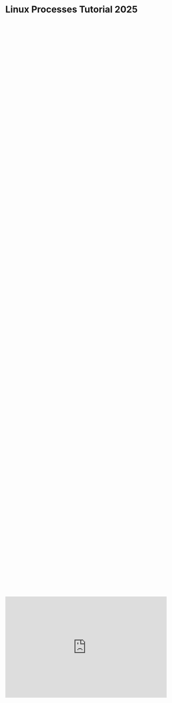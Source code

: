 # Linux Processes Tutorial 2025

<div style="display: flex; justify-content: center; align-items: center; height: 100%;">
    <iframe width="560" height="315" src="https://www.youtube.com/embed/0PWdJY-MgGQ?si=5GKgo4N2cuwiwYz7" frameborder="0" allow="accelerometer; autoplay; clipboard-write; encrypted-media; gyroscope; picture-in-picture" allowfullscreen></iframe>
</div>

## 1 ps (Processes)

The `ps` command shows a snapshot of currently running processes. It lists details like process ID (PID), user, CPU and memory usage, status, and command.

```
ps aux
```

- `a` shows processes for all users
- `u` adds detailed info (user, CPU%, MEM%)
- `x` shows processes without a controlling terminal

## 2. Controlling Terminal

A controlling terminal (TTY) is a terminal device associated with a process. Many processes run without a TTY, especially daemons or background jobs.

- **ps**: Shows information about running processes.
- **-e**: Lists _all_ Processes on the system (not just those belonging to the current user).
- **-o pid,tty,cmd**: Customizes the output columns to show:
- **pid**: Process ID — a unique number for each running process.
- **tty**: Terminal associated with the process (shows which terminal, if any, started the process).
- **cmd**: Command line that started the process.

```
ps -eo pid,tty,cmd
```

This shows each process with its PID, associated terminal (if any), and the command.

## 3. Process Details

Processes have attributes like PID, parent PID (PPID), status, CPU time, and command name. The `ps` command can display these with specific formatting:

- **ps**: Displays information about active processes.
- **-e**: Shows all processes on the system, not just those belonging to the current user or terminal.
- **-o**: Specifies the output format (which columns to display).

The list after `-o` defines which columns you’ll see:

- **pid**: Process ID — the unique number for each running process.
- **ppid**: Parent Process ID — shows which process started (is the parent of) this one.
- **stat**: Process status — displays the state of the process (e.g., running, sleeping, stopped) along with additional flags (like if it’s a foreground process).
- **cmd**: Command — shows the command used to start the process, including its arguments

```
ps -eo pid,ppid,stat,cmd
```

- `STAT` shows process state codes (e.g., S = sleeping, R = running).

## 4. Process Creation

Processes are created when a parent process forks a child. Common shells or applications spawn new processes. You can observe new processes appearing by running:

```
ps aux --sort=start_time | tail -10
```

This shows the 10 most recently started processes.

## 5. Process Termination

Processes can end normally or be terminated by signals. A terminated process is removed from the process table. You can kill a process by PID (next topic).

## 6. Signals

Signals are notifications sent to processes to trigger actions like stop, continue, or terminate. Common signals include:

- `SIGTERM` (signal 15) — polite termination request
- `SIGKILL` (signal 9) — forceful termination
- `SIGSTOP` (signal 19) — suspend process
- `SIGCONT` (signal 18) — resume process

Send a signal using `kill`:

```
kill -<SIGTERM number> <pid>
```

## 7. kill (Terminate)

Use `kill` to send signals to processes. The default signal is SIGTERM. To force kill:

```
kill -9 <pid>
```

You can also terminate processes by name:

```
pkill firefox
```

## 8. niceness

Niceness is a value affecting process priority; lower niceness means higher priority. You would want critical system infrastructure to have a lower value. You can start a process with a niceness (priority) value:

```
nice -n 10 command
```

Change an existing process’s niceness:

```
renice 5 <pid>
```

## 9. Process States

Processes are in states such as:

- Running (R)
- Sleeping (S)
- Stopped (T)
- **I**: Idle kernel thread (a kernel thread that is currently idle)
- Zombie (Z) — a terminated process waiting for parent cleanup

View states in `ps`:

```
ps -eo pid,state,cmd
```

## 10. /proc Filesystem

`/proc` is a virtual filesystem exposing detailed info about processes and system status. Each process has a directory `/proc/<pid>` with files describing it. View proc systems with:

```
ls /proc
```

Explore /proc for CPU info, memory usage, open files, and more.

```
cat /proc/<pid>/status
```

## 11. Job Control

Job control allows managing background and foreground processes interactively in shells. Important commands:

- `bg` — resume job in background
- `fg` — bring job to foreground
- `jobs` — list current jobs

### Job Control Example:

Step 1: Start a long-running job in the background

```
sleep 300 &
```

Output will look like: 

> [1] 12345 (job number and process ID)

Step 2: List the jobs

```
jobs
```

Output example:

> [1]+ Running sleep 300 &


Step 3: Stop a foreground job (start one first)

```
sleep 500
```

Press CTRL+Z to pause it

You'll see:

> [2]+ Stopped sleep 500

Step 4: Resume it in the background

```
bg %2
```

Output: 

> [2]+ sleep 500 &

Step 5: Bring it back to the foreground

```
fg %2
```

Now you are attached to it again

To kill a job you can do

```
kill %<job number>
```

## Follow Us on Social Media

[YouTube](https://www.youtube.com/@learntohomelab)

[Discord](https://discord.gg/6MsHSJWZpH)

[Patreon](https://www.patreon.com/c/learntohomelab)

[Reddit](https://www.reddit.com/r/learntohomelab/)

[Rumble](https://rumble.com/c/c-7585051)